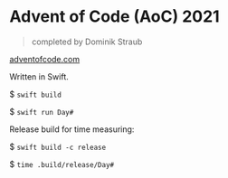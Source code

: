 # Advent of Code (AoC) 2021
> completed by Dominik Straub

[adventofcode.com](https://adventofcode.com/2021)

Written in Swift.

$ `swift build`

$ `swift run Day#`

Release build for time measuring:

$ `swift build -c release`

$ `time .build/release/Day#`
